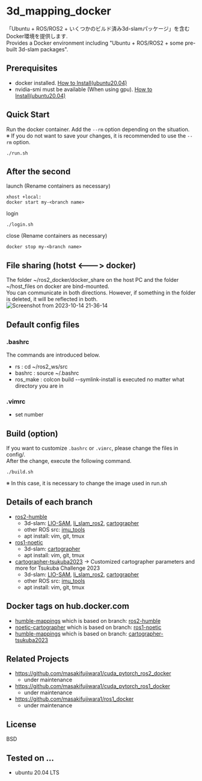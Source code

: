 # 3d_mapping_docker
「Ubuntu + ROS/ROS2 + いくつかのビルド済み3d-slamパッケージ」を含むDocker環境を提供します.  
Provides a Docker environment including "Ubuntu + ROS/ROS2 + some pre-built 3d-slam packages".

## Prerequisites
- docker installed. [How to Install(ubuntu20.04)](https://www.digitalocean.com/community/tutorials/how-to-install-and-use-docker-on-ubuntu-20-04-ja)
- nvidia-smi must be available (When using gpu). [How to Install(ubuntu20.04)](https://takake-blog.com/ubuntu-2004-install-nvidiacontainertoolkit/)

## Quick Start
Run the docker container. Add the `--rm` option depending on the situation.  
※ If you do not want to save your changes, it is recommended to use the `--rm` option.
```
./run.sh
```

## After the second
launch (Rename containers as necessary)
```
xhost +local:
docker start my-<branch name>
```
login
```
./login.sh
```
close (Rename containers as necessary)
```
docker stop my-<branch name>
```
## File sharing (hotst <---> docker)
The folder ~/ros2_docker/docker_share on the host PC and the folder ~/host_files on docker are bind-mounted.  
You can communicate in both directions. However, if something in the folder is deleted, it will be reflected in both.
![Screenshot from 2023-10-14 21-36-14](https://github.com/masakifujiwara1/ros2_docker/assets/72371743/b3142be3-44d8-4581-b2b0-de0aa8658865)

## Default config files
### .bashrc
The commands are introduced below.
- rs : cd ~/ros2_ws/src
- bashrc : source ~/.bashrc
- ros_make : colcon build --symlink-install is executed no matter what directory you are in
### .vimrc
- set number

## Build (option)
If you want to customize `.bashrc` or `.vimrc`, please change the files in config/.  
After the change, execute the following command.
```
./build.sh
```
※ In this case, it is necessary to change the image used in run.sh

## Details of each branch
* [ros2-humble](https://github.com/masakifujiwara1/3d_mapping_docker/tree/ros2-humble)
  * 3d-slam: [LIO-SAM](https://github.com/TixiaoShan/LIO-SAM), [li_slam_ros2](https://github.com/rsasaki0109/li_slam_ros2), [cartographer](https://github.com/ros2/cartographer)
  * other ROS src: [imu_tools](https://github.com/CCNYRoboticsLab/imu_tools)
  * apt install: vim, git, tmux  
* [ros1-noetic](https://github.com/masakifujiwara1/3d_mapping_docker/tree/ros1-noetic)
  * 3d-slam: [cartographer](https://github.com/ros2/cartographer)
  * apt install: vim, git, tmux
* [cartographer-tsukuba2023](https://github.com/masakifujiwara1/3d_mapping_docker/tree/cartographer-tsukuba2023) -> Customized cartographer parameters and more for Tsukuba Challenge 2023
  * 3d-slam: [LIO-SAM](https://github.com/TixiaoShan/LIO-SAM), [li_slam_ros2](https://github.com/rsasaki0109/li_slam_ros2), [cartographer](https://github.com/ros2/cartographer)
  * other ROS src: [imu_tools](https://github.com/CCNYRoboticsLab/imu_tools)
  * apt install: vim, git, tmux

## Docker tags on hub.docker.com
- [humble-mappings](https://hub.docker.com/repository/docker/masakifujiwara1/ros2/tags?page=1&ordering=last_updated&name=humble-mappings) which is based on branch: [ros2-humble](https://github.com/masakifujiwara1/3d_mapping_docker/tree/ros2-humble)
- [noetic-cartographer](https://hub.docker.com/repository/docker/masakifujiwara1/ros1/tags?page=1&ordering=last_updated&name=noetic-cartographer) which is based on branch: [ros1-noetic](https://github.com/masakifujiwara1/3d_mapping_docker/tree/ros1-noetic)
- [humble-mappings](https://hub.docker.com/repository/docker/masakifujiwara1/ros2/tags?page=1&ordering=last_updated&name=humble-mappings) which is based on branch: [cartographer-tsukuba2023](https://github.com/masakifujiwara1/3d_mapping_docker/tree/cartographer-tsukuba2023)

## Related Projects
* https://github.com/masakifujiwara1/cuda_pytorch_ros2_docker
  * under maintenance
* https://github.com/masakifujiwara1/cuda_pytorch_ros1_docker
  * under maintenance
* https://github.com/masakifujiwara1/ros1_docker
  * under maintenance

## License
BSD

## Tested on ...
- ubuntu 20.04 LTS
